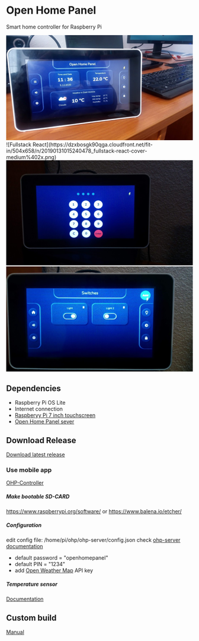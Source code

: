 # Open Home Panel

Smart home controller for Raspberry Pi

<img src="https://github.com/rastislav-domanisky/Open-Home-Panel/blob/master/ohp_img1.JPG" alt="Image1" />
![Fullstack React](https://dzxbosgk90qga.cloudfront.net/fit-in/504x658/n/20190131015240478_fullstack-react-cover-medium%402x.png)

<img src="https://github.com/rastislav-domanisky/Open-Home-Panel/blob/master/ohp_img2.JPG" alt="Image2" />

<img src="https://github.com/rastislav-domanisky/Open-Home-Panel/blob/master/ohp_img3.JPG" alt="Image3" />


## Dependencies

* Raspberry Pi OS Lite
* Internet connection
* [Raspberyy Pi 7 inch touchscreen](https://www.raspberrypi.org/products/raspberry-pi-touch-display/?resellerType=home)
* [Open Home Panel sever](https://github.com/rastislav-domanisky/Open-Home-Panel/releases/download/v1/ohp_img2.JPG)

## Download Release
[Download latest release](https://github.com/rastislav-domanisky/Open-Home-Panel/releases/tag/v1)

### Use mobile app
[OHP-Controller](https://github.com/rastislav-domanisky/OHP-Controller)

##### Make bootable SD-CARD
https://www.raspberrypi.org/software/
or
https://www.balena.io/etcher/

##### Configuration

edit config file: /home/pi/ohp/ohp-server/config.json
check [ohp-server documentation](https://github.com/rastislav-domanisky/ohp-server)
* default password = "openhomepanel"
* default PIN = "1234"
* add [Open Weather Map](https://openweathermap.org/1) API key

##### Temperature sensor
[Documentation](https://pypi.org/project/w1thermsensor/)

## Custom build
[Manual](https://github.com/rastislav-domanisky/Open-Home-Panel/blob/master/build_manual.md)
